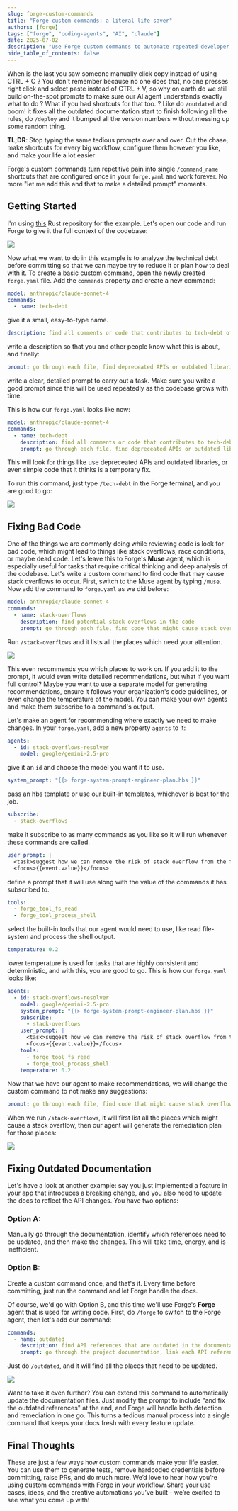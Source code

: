 ```yaml
---
slug: forge-custom-commands
title: "Forge custom commands: a literal life-saver"
authors: [forge]
tags: ["forge", "coding-agents", "AI", "claude"]
date: 2025-07-02
description: "Use Forge custom commands to automate repeated developer workflows and enforce code guidelines with one-liner triggers."
hide_table_of_contents: false
---
```


<!-- truncate -->

When is the last you saw someone manually click copy instead of using CTRL + C ? You don't remember because no one does that, no one presses right click and select paste instead of CTRL + V, so why on earth do we still build on-the-spot prompts to make sure our AI agent understands exactly what to do ? What if you had shortcuts for that too. ? Like do `/outdated` and boom! it fixes all the outdated documentation start to finish following all the rules, do `/deploy` and it bumped all the version numbers without messing up some random thing.

**TL;DR**: Stop typing the same tedious prompts over and over. Cut the chase, make shortcuts for every big workflow, configure them however you like, and make your life a lot easier

Forge's custom commands turn repetitive pain into single `/command_name` shortcuts that are configured once in your `forge.yaml` and work forever. No more "let me add this and that to make a detailed prompt" moments.

## Getting Started

I'm using [this](https://github.com/lencx/ChatGPT) Rust repository for the example. Let's open our code and run Forge to give it the full context of the codebase:

![](../static/blog/start.gif)

Now what we want to do in this example is to analyze the technical debt before committing so that we can maybe try to reduce it or plan how to deal with it. To create a basic custom command, open the newly created `forge.yaml` file. Add the `commands` property and create a new command:

```yaml
model: anthropic/claude-sonnet-4
commands:
  - name: tech-debt
```

give it a small, easy-to-type name.

```yaml
description: find all comments or code that contributes to tech-debt of the codebase
```

write a description so that you and other people know what this is about, and finally:

```yaml
prompt: go through each file, find depreceated APIs or outdated libraries in use, todo comments, code that appears to be a temporary fix or anything that contributes to technical debt.
```

write a clear, detailed prompt to carry out a task. Make sure you write a good prompt since this will be used repeatedly as the codebase grows with time.

This is how our `forge.yaml` looks like now:

```yaml
model: anthropic/claude-sonnet-4
commands:
  - name: tech-debt
    description: find all comments or code that contributes to tech-debt of the codebase
    prompt: go through each file, find depreceated APIs or outdated libraries in use, todo comments, code that appears to be a temporary fix or anything that contributes to technical debt.
```

This will look for things like use depreceated APIs and outdated libraries, or even simple code that it thinks is a temporary fix.

To run this command, just type `/tech-debt` in the Forge terminal, and you are good to go:

![](../static/blog/techdebt.gif)

## Fixing Bad Code

One of the things we are commonly doing while reviewing code is look for bad code, which might lead to things like stack overflows, race conditions, or maybe dead code. Let's leave this to Forge's **Muse** agent, which is especially useful for tasks that require critical thinking and deep analysis of the codebase. Let's write a custom command to find code that may cause stack overflows to occur. First, switch to the Muse agent by typing `/muse`. Now add the command to `forge.yaml` as we did before:

```yaml
model: anthropic/claude-sonnet-4
commands:
  - name: stack-overflows
    description: find potential stack overflows in the code
    prompt: go through each file, find code that might cause stack overflows, list all instances along with their severity.
```

Run `/stack-overflows` and it lists all the places which need your attention.

![](../static/blog/overflow.gif)

This even recommends you which places to work on. If you add it to the prompt, it would even write detailed recommendations, but what if you want full control? Maybe you want to use a separate model for generating recommendations, ensure it follows your organization's code guidelines, or even change the temperature of the model. You can make your own agents and make them subscribe to a command's output.

Let's make an agent for recommending where exactly we need to make changes. In your `forge.yaml`, add a new property `agents` to it:

```yaml
agents:
  - id: stack-overflows-resolver
    model: google/gemini-2.5-pro
```

give it an `id` and choose the model you want it to use.

```yaml
system_prompt: "{{> forge-system-prompt-engineer-plan.hbs }}"
```

pass an hbs template or use our built-in templates, whichever is best for the job.

```yaml
subscribe:
  - stack-overflows
```

make it subscribe to as many commands as you like so it will run whenever these commands are called.

```yaml
user_prompt: |
  <task>suggest how we can remove the risk of stack overflow from the following code chunks and make them safe, make a plan</task>
  <focus>{{event.value}}</focus>
```

define a prompt that it will use along with the value of the commands it has subscribed to.

```yaml
tools:
  - forge_tool_fs_read
  - forge_tool_process_shell
```

select the built-in tools that our agent would need to use, like read file-system and process the shell output.

```yaml
temperature: 0.2
```

lower temperature is used for tasks that are highly consistent and deterministic, and with this, you are good to go. This is how our `forge.yaml` looks like:

```yaml
agents:
  - id: stack-overflows-resolver
    model: google/gemini-2.5-pro
    system_prompt: "{{> forge-system-prompt-engineer-plan.hbs }}"
    subscribe:
      - stack-overflows
    user_prompt: |
      <task>suggest how we can remove the risk of stack overflow from the following code chunks and make them safe, make a plan</task>
      <focus>{{event.value}}</focus>
    tools:
      - forge_tool_fs_read
      - forge_tool_process_shell
    temperature: 0.2
```

Now that we have our agent to make recommendations, we will change the custom command to not make any suggestions:

```yaml
prompt: go through each file, find code that might cause stack overflows, list all instances along with their severity, don't recommend any solutions.
```

When we run `/stack-overflows`, it will first list all the places which might cause a stack overflow, then our agent will generate the remediation plan for those places:

![](../static/blog/commandwithagent.gif)

## Fixing Outdated Documentation

Let's have a look at another example: say you just implemented a feature in your app that introduces a breaking change, and you also need to update the docs to reflect the API changes. You have two options:

### Option A:

Manually go through the documentation, identify which references need to be updated, and then make the changes. This will take time, energy, and is inefficient.

### Option B:

Create a custom command once, and that's it. Every time before committing, just run the command and let Forge handle the docs.

Of course, we'd go with Option B, and this time we'll use Forge's **Forge** agent that is used for writing code. First, do `/forge` to switch to the Forge agent, then let's add our command:

```yaml
commands:
  - name: outdated
    description: find API references that are outdated in the documentation
    prompt: go through the project documentation, link each API reference with its implementation in the codebase, and list which places need to be updated in the documentation
```

Just do `/outdated`, and it will find all the places that need to be updated.

![](../static/blog/outdated.gif)

Want to take it even further? You can extend this command to automatically update the documentation files. Just modify the prompt to include "and fix the outdated references" at the end, and Forge will handle both detection and remediation in one go. This turns a tedious manual process into a single command that keeps your docs fresh with every feature update.

## Final Thoughts

These are just a few ways how custom commands make your life easier. You can use them to generate tests, remove hardcoded credentials before committing, raise PRs, and do much more. We’d love to hear how you’re using custom commands with Forge in your workflow. Share your use cases, ideas, and the creative automations you’ve built - we’re excited to see what you come up with!
